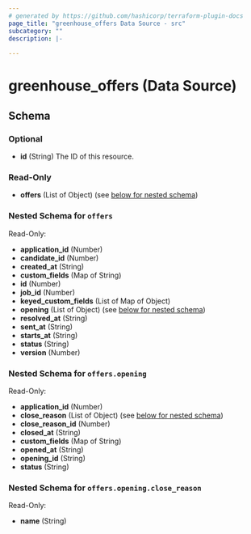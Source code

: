 ```yaml
---
# generated by https://github.com/hashicorp/terraform-plugin-docs
page_title: "greenhouse_offers Data Source - src"
subcategory: ""
description: |-
  
---
```


# greenhouse_offers (Data Source)





<!-- schema generated by tfplugindocs -->
## Schema

### Optional

- **id** (String) The ID of this resource.

### Read-Only

- **offers** (List of Object) (see [below for nested schema](#nestedatt--offers))

<a id="nestedatt--offers"></a>
### Nested Schema for `offers`

Read-Only:

- **application_id** (Number)
- **candidate_id** (Number)
- **created_at** (String)
- **custom_fields** (Map of String)
- **id** (Number)
- **job_id** (Number)
- **keyed_custom_fields** (List of Map of Object)
- **opening** (List of Object) (see [below for nested schema](#nestedobjatt--offers--opening))
- **resolved_at** (String)
- **sent_at** (String)
- **starts_at** (String)
- **status** (String)
- **version** (Number)

<a id="nestedobjatt--offers--opening"></a>
### Nested Schema for `offers.opening`

Read-Only:

- **application_id** (Number)
- **close_reason** (List of Object) (see [below for nested schema](#nestedobjatt--offers--opening--close_reason))
- **close_reason_id** (Number)
- **closed_at** (String)
- **custom_fields** (Map of String)
- **opened_at** (String)
- **opening_id** (String)
- **status** (String)

<a id="nestedobjatt--offers--opening--close_reason"></a>
### Nested Schema for `offers.opening.close_reason`

Read-Only:

- **name** (String)


